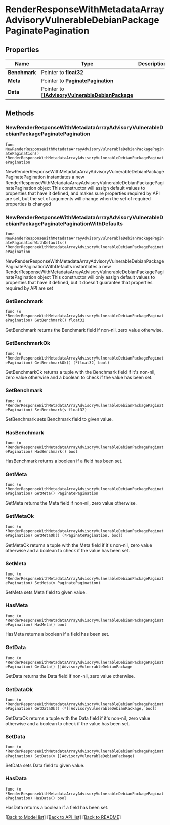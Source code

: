 # RenderResponseWithMetadataArrayAdvisoryVulnerableDebianPackagePaginatePagination

## Properties

Name | Type | Description | Notes
------------ | ------------- | ------------- | -------------
**Benchmark** | Pointer to **float32** |  | [optional] 
**Meta** | Pointer to [**PaginatePagination**](PaginatePagination.md) |  | [optional] 
**Data** | Pointer to [**[]AdvisoryVulnerableDebianPackage**](AdvisoryVulnerableDebianPackage.md) |  | [optional] 

## Methods

### NewRenderResponseWithMetadataArrayAdvisoryVulnerableDebianPackagePaginatePagination

`func NewRenderResponseWithMetadataArrayAdvisoryVulnerableDebianPackagePaginatePagination() *RenderResponseWithMetadataArrayAdvisoryVulnerableDebianPackagePaginatePagination`

NewRenderResponseWithMetadataArrayAdvisoryVulnerableDebianPackagePaginatePagination instantiates a new RenderResponseWithMetadataArrayAdvisoryVulnerableDebianPackagePaginatePagination object
This constructor will assign default values to properties that have it defined,
and makes sure properties required by API are set, but the set of arguments
will change when the set of required properties is changed

### NewRenderResponseWithMetadataArrayAdvisoryVulnerableDebianPackagePaginatePaginationWithDefaults

`func NewRenderResponseWithMetadataArrayAdvisoryVulnerableDebianPackagePaginatePaginationWithDefaults() *RenderResponseWithMetadataArrayAdvisoryVulnerableDebianPackagePaginatePagination`

NewRenderResponseWithMetadataArrayAdvisoryVulnerableDebianPackagePaginatePaginationWithDefaults instantiates a new RenderResponseWithMetadataArrayAdvisoryVulnerableDebianPackagePaginatePagination object
This constructor will only assign default values to properties that have it defined,
but it doesn't guarantee that properties required by API are set

### GetBenchmark

`func (o *RenderResponseWithMetadataArrayAdvisoryVulnerableDebianPackagePaginatePagination) GetBenchmark() float32`

GetBenchmark returns the Benchmark field if non-nil, zero value otherwise.

### GetBenchmarkOk

`func (o *RenderResponseWithMetadataArrayAdvisoryVulnerableDebianPackagePaginatePagination) GetBenchmarkOk() (*float32, bool)`

GetBenchmarkOk returns a tuple with the Benchmark field if it's non-nil, zero value otherwise
and a boolean to check if the value has been set.

### SetBenchmark

`func (o *RenderResponseWithMetadataArrayAdvisoryVulnerableDebianPackagePaginatePagination) SetBenchmark(v float32)`

SetBenchmark sets Benchmark field to given value.

### HasBenchmark

`func (o *RenderResponseWithMetadataArrayAdvisoryVulnerableDebianPackagePaginatePagination) HasBenchmark() bool`

HasBenchmark returns a boolean if a field has been set.

### GetMeta

`func (o *RenderResponseWithMetadataArrayAdvisoryVulnerableDebianPackagePaginatePagination) GetMeta() PaginatePagination`

GetMeta returns the Meta field if non-nil, zero value otherwise.

### GetMetaOk

`func (o *RenderResponseWithMetadataArrayAdvisoryVulnerableDebianPackagePaginatePagination) GetMetaOk() (*PaginatePagination, bool)`

GetMetaOk returns a tuple with the Meta field if it's non-nil, zero value otherwise
and a boolean to check if the value has been set.

### SetMeta

`func (o *RenderResponseWithMetadataArrayAdvisoryVulnerableDebianPackagePaginatePagination) SetMeta(v PaginatePagination)`

SetMeta sets Meta field to given value.

### HasMeta

`func (o *RenderResponseWithMetadataArrayAdvisoryVulnerableDebianPackagePaginatePagination) HasMeta() bool`

HasMeta returns a boolean if a field has been set.

### GetData

`func (o *RenderResponseWithMetadataArrayAdvisoryVulnerableDebianPackagePaginatePagination) GetData() []AdvisoryVulnerableDebianPackage`

GetData returns the Data field if non-nil, zero value otherwise.

### GetDataOk

`func (o *RenderResponseWithMetadataArrayAdvisoryVulnerableDebianPackagePaginatePagination) GetDataOk() (*[]AdvisoryVulnerableDebianPackage, bool)`

GetDataOk returns a tuple with the Data field if it's non-nil, zero value otherwise
and a boolean to check if the value has been set.

### SetData

`func (o *RenderResponseWithMetadataArrayAdvisoryVulnerableDebianPackagePaginatePagination) SetData(v []AdvisoryVulnerableDebianPackage)`

SetData sets Data field to given value.

### HasData

`func (o *RenderResponseWithMetadataArrayAdvisoryVulnerableDebianPackagePaginatePagination) HasData() bool`

HasData returns a boolean if a field has been set.


[[Back to Model list]](../README.md#documentation-for-models) [[Back to API list]](../README.md#documentation-for-api-endpoints) [[Back to README]](../README.md)


